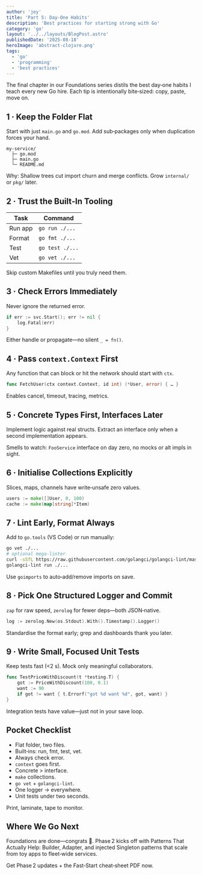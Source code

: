 ```yaml
---
author: 'jey'
title: 'Part 5: Day-One Habits'
description: 'Best practices for starting strong with Go'
category: 'go'
layout: '../../layouts/BlogPost.astro'
publishedDate: '2025-08-18'
heroImage: 'abstract-clojure.png'
tags:
  - 'go'
  - 'programming'
  - 'best practices'
---
```


The final chapter in our Foundations series distils the best day‑one habits I teach every new Go hire. Each tip is intentionally bite‑sized: copy, paste, move on.

## 1 · Keep the Folder Flat

Start with just `main.go` and `go.mod`. Add sub‑packages only when duplication forces your hand.

```
my‑service/
  ├─ go.mod
  ├─ main.go
  └─ README.md
```

Why: Shallow trees cut import churn and merge conflicts. Grow `internal/` or `pkg/` later.

## 2 · Trust the Built‑In Tooling

| Task   | Command          |
|--------|------------------|
| Run app | `go run ./...`  |
| Format | `go fmt ./...`   |
| Test   | `go test ./...`  |
| Vet    | `go vet ./...`   |

Skip custom Makefiles until you truly need them.

## 3 · Check Errors Immediately

Never ignore the returned error.

```go
if err := svc.Start(); err != nil {
    log.Fatal(err)
}
```

Either handle or propagate—no silent `_ = fn()`.

## 4 · Pass `context.Context` First

Any function that can block or hit the network should start with `ctx`.

```go
func FetchUser(ctx context.Context, id int) (*User, error) { … }
```

Enables cancel, timeout, tracing, metrics.

## 5 · Concrete Types First, Interfaces Later

Implement logic against real structs. Extract an interface only when a second implementation appears.

Smells to watch: `FooService` interface on day zero, no mocks or alt impls in sight.

## 6 · Initialise Collections Explicitly

Slices, maps, channels have write‑unsafe zero values.

```go
users := make([]User, 0, 100)
cache := make(map[string]*Item)
```

## 7 · Lint Early, Format Always

Add to `go.tools` (VS Code) or run manually:

```bash
go vet ./...
# optional mega‑linter
curl -sSfL https://raw.githubusercontent.com/golangci/golangci‑lint/master/install.sh | sh -s -- -b $(go env GOPATH)/bin v1.56.0
golangci‑lint run ./...
```

Use `goimports` to auto‑add/remove imports on save.

## 8 · Pick One Structured Logger and Commit

`zap` for raw speed, `zerolog` for fewer deps—both JSON‑native.

```go
log := zerolog.New(os.Stdout).With().Timestamp().Logger()
```

Standardise the format early; grep and dashboards thank you later.

## 9 · Write Small, Focused Unit Tests

Keep tests fast (<2 s). Mock only meaningful collaborators.

```go
func TestPriceWithDiscount(t *testing.T) {
    got := PriceWithDiscount(100, 0.1)
    want := 90
    if got != want { t.Errorf("got %d want %d", got, want) }
}
```

Integration tests have value—just not in your save loop.

## Pocket Checklist

- Flat folder, two files.
- Built‑ins: run, fmt, test, vet.
- Always check error.
- `context` goes first.
- Concrete > interface.
- `make` collections.
- `go vet` + `golangci‑lint`.
- One logger → everywhere.
- Unit tests under two seconds.

Print, laminate, tape to monitor.

## Where We Go Next

Foundations are done—congrats 🎉.  Phase 2 kicks off with Patterns That Actually Help: Builder, Adapter, and injected Singleton patterns that scale from toy apps to fleet‑wide services.

Get Phase 2 updates + the Fast‑Start cheat‑sheet PDF now.
